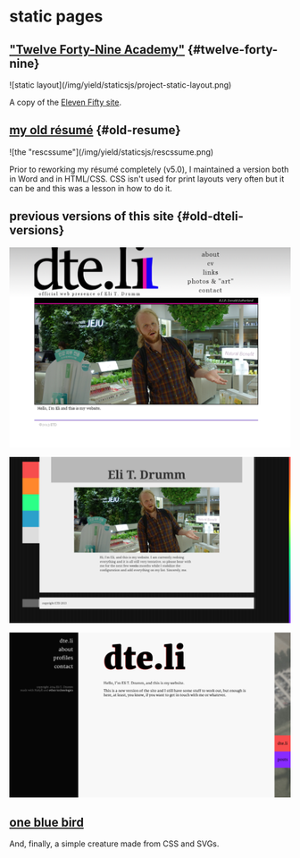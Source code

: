 

# static pages



## ["Twelve Forty-Nine Academy"](https://dteli.github.io/JS-staticLayout/) {#twelve-forty-nine}

<p>![static layout](/img/yield/staticsjs/project-static-layout.png)</p>

A copy of the [Eleven Fifty site](https://elevenfifty.org/).




## [my old résumé](/rescssume/res.html) {#old-resume}

<p>![the "rescssume"](/img/yield/staticsjs/rescssume.png)</p>

Prior to reworking my résumé completely (v5.0), I maintained a version both in Word and in HTML/CSS.
CSS isn't used for print layouts very often but it can be and this was a lesson in how to do it.



## previous versions of this site {#old-dteli-versions}

![v1](/img/yield/oldsites/v1c.png)

![v2](/img/yield/oldsites/v2c.png)

![v3](/img/yield/oldsites/v3c.png)



## [one blue bird](https://codepen.io/dteli/pen/bGbPYpJ)

And, finally, a simple creature made from CSS and SVGs.
